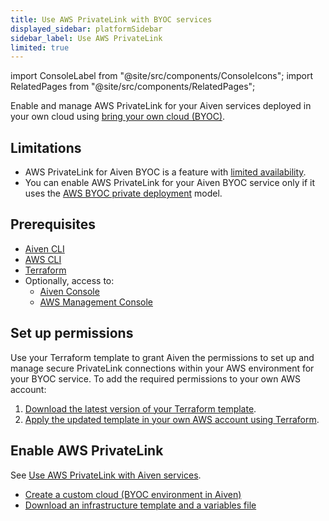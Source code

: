 ```yaml
---
title: Use AWS PrivateLink with BYOC services
displayed_sidebar: platformSidebar
sidebar_label: Use AWS PrivateLink
limited: true
---
```


import ConsoleLabel from "@site/src/components/ConsoleIcons";
import RelatedPages from "@site/src/components/RelatedPages";

Enable and manage AWS PrivateLink for your Aiven services deployed in your own cloud using [bring your own cloud (BYOC)](/docs/platform/concepts/byoc).

## Limitations

- AWS PrivateLink for Aiven BYOC is a feature with [limited availability](/docs/platform/concepts/service-and-feature-releases#limited-availability-).
- You can enable AWS PrivateLink for your Aiven BYOC service only if it uses the [AWS BYOC
  private deployment](/docs/platform/concepts/byoc#byoc-architecture) model.

## Prerequisites

- [Aiven CLI](/docs/tools/cli)
- [AWS CLI](https://aws.amazon.com/cli/)
- [Terraform](https://developer.hashicorp.com/terraform)
- Optionally, access to:
  - [Aiven Console](https://console.aiven.io/)
  - [AWS Management Console](https://console.aws.amazon.com)

## Set up permissions

Use your Terraform template to grant Aiven the permissions to set up and manage secure
PrivateLink connections within your AWS environment for your BYOC service. To add the
required permissions to your own AWS account:

1. [Download the latest version of your Terraform template](/docs/platform/howto/byoc/download-infrastructure-template).
1. [Apply the updated template in your own AWS account using Terraform](/docs/platform/howto/byoc/create-cloud/create-aws-custom-cloud#deploy-the-template).

## Enable AWS PrivateLink

See
[Use AWS PrivateLink with Aiven services](/docs/platform/howto/use-aws-privatelinks#enable-aws-privatelink).

<RelatedPages/>

- [Create a custom cloud (BYOC environment in Aiven)](/docs/platform/howto/byoc/create-cloud/create-aws-custom-cloud#create-a-custom-cloud)
- [Download an infrastructure template and a variables file](/docs/platform/howto/byoc/download-infrastructure-template)
